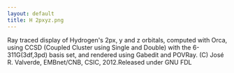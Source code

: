 ```yaml
---
layout: default
title: H 2pxyz.png
---
```


Ray traced display of Hydrogen's 2px, y and z orbitals, computed with Orca, using CCSD (Coupled Cluster using Single and Double) with the 6-311G(3df,3pd) basis set, and rendered using Gabedit and POVRay. (C) José R. Valverde, EMBnet/CNB, CSIC, 2012.Released under GNU FDL
